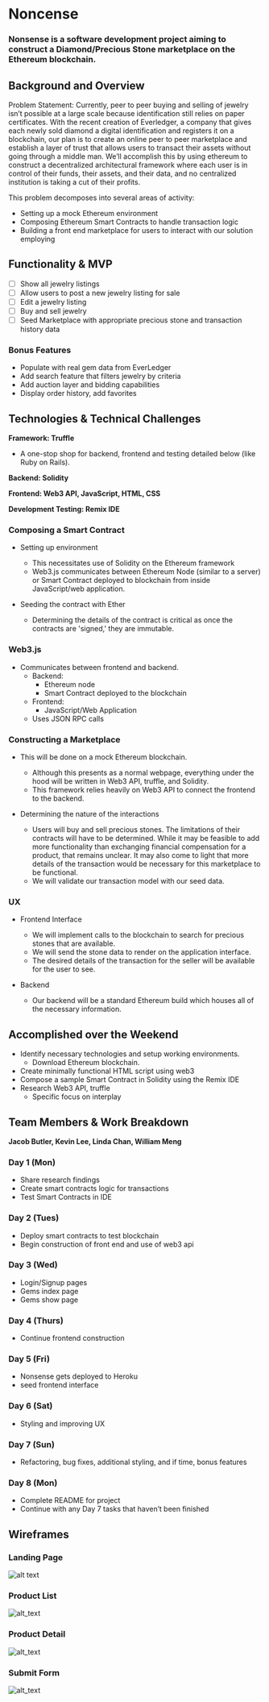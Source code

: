 # Noncense

### Nonsense is a software development project aiming to construct a Diamond/Precious Stone marketplace on the Ethereum blockchain.

## Background and Overview

Problem Statement: Currently, peer to peer buying and selling of jewelry isn’t possible at a large scale because identification still relies on paper certificates. With the recent creation of Everledger, a company that gives each newly sold diamond a digital identification and registers it on a blockchain, our plan is to create an online peer to peer marketplace and establish a layer of trust that allows users to transact their assets without going through a middle man. We’ll accomplish this by using ethereum to construct a decentralized architectural framework where each user is in control of their funds, their assets, and their data, and no centralized institution is taking a cut of their profits.  

This problem decomposes into several areas of activity:
* Setting up a mock Ethereum environment
* Composing Ethereum Smart Contracts to handle transaction logic 
* Building a front end marketplace for users to interact with our solution employing

## Functionality & MVP
- [ ] Show all jewelry listings
- [ ] Allow users to post a new jewelry listing for sale
- [ ] Edit a jewelry listing 
- [ ] Buy and sell jewelry 
- [ ] Seed Marketplace with appropriate precious stone and transaction history data

### Bonus Features
* Populate with real gem data from EverLedger
* Add search feature that filters jewelry by criteria 
* Add auction layer and bidding capabilities 
* Display order history, add favorites 

## Technologies & Technical Challenges

**Framework: Truffle**
* A one-stop shop for backend, frontend and testing detailed below (like Ruby on Rails).

**Backend: Solidity**

**Frontend: Web3 API, JavaScript, HTML, CSS**

**Development Testing: Remix IDE**

### Composing a Smart Contract
* Setting up environment
    * This necessitates use of Solidity on the Ethereum framework
    * Web3.js communicates between Ethereum Node (similar to a server) or Smart Contract deployed to blockchain from inside JavaScript/web application.

* Seeding the contract with Ether
    * Determining the details of the contract is critical as once the contracts are 'signed,' they are immutable.

### Web3.js
* Communicates between frontend and backend.
    * Backend: 
        * Ethereum node
        *  Smart Contract deployed to the blockchain
    * Frontend:
        * JavaScript/Web Application
    * Uses JSON RPC calls

### Constructing a Marketplace
* This will be done on a mock Ethereum blockchain.
    * Although this presents as a normal webpage, everything under the hood will be written in Web3 API, truffle, and Solidity.
    * This framework relies heavily on Web3 API to connect the frontend to the backend.

* Determining the nature of the interactions
    * Users will buy and sell precious stones. The limitations of their contracts will have to be determined. While it may be feasible to add more functionality than exchanging financial compensation for a product, that remains unclear. It may also come to light that more details of the transaction would be necessary for this marketplace to be functional.
    * We will validate our transaction model with our seed data.

### UX
* Frontend Interface
    * We will implement calls to the blockchain to search for precious stones that are available.
    * We will send the stone data to render on the application interface.
    * The desired details of the transaction for the seller will be available for the user to see.

* Backend
    * Our backend will be a standard Ethereum build which houses all of the necessary information.

## Accomplished over the Weekend
* Identify necessary technologies and setup working environments.
    * Download Ethereum blockchain.
* Create minimally functional HTML script using web3
* Compose a sample Smart Contract in Solidity using the Remix IDE
* Research Web3 API, truffle
    * Specific focus on interplay

## Team Members & Work Breakdown

**Jacob Butler, Kevin Lee, Linda Chan, William Meng**

### Day 1 (Mon)
* Share research findings
* Create smart contracts logic for transactions
* Test Smart Contracts in IDE
### Day 2 (Tues)
* Deploy smart contracts to test blockchain
* Begin construction of front end and use of web3 api 
### Day 3 (Wed)
  * Login/Signup pages
  * Gems index page
  * Gems show page 
### Day 4 (Thurs)
* Continue frontend construction
### Day 5 (Fri)
* Nonsense gets deployed to Heroku
* seed frontend interface 
### Day 6 (Sat)
* Styling and improving UX 
### Day 7 (Sun)
* Refactoring, bug fixes, additional styling, and if time, bonus features 
### Day 8 (Mon)
* Complete README for project
* Continue with any Day 7 tasks that haven’t been finished

## Wireframes

### Landing Page
![alt text](https://github.com/cylinda47/noncense/blob/master/splash.png)

### Product List
![alt_text](https://github.com/cylinda47/noncense/blob/master/list.png)

### Product Detail

![alt_text](https://github.com/cylinda47/noncense/blob/master/show%20detail.png)

### Submit Form

![alt_text](https://github.com/cylinda47/noncense/blob/master/create.png)
